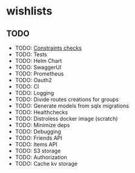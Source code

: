 # wishlists

## TODO

- TODO: [Constraints checks](https://github.com/launchbadge/realworld-axum-sqlx/blob/f1b25654773228297e35c292f357d33b7121a101/src/http/users.rs#L80)
- TODO: Tests
- TODO: Helm Chart
- TODO: SwaggerUI
- TODO: Prometheus
- TODO: Oauth2
- TODO: CI
- TODO: Logging
- TODO: Divide routes creations for groups
- TODO: Generate models from sqlx migrations
- TODO: Healthchecks
- TODO: Distroless docker image (scratch)
- TODO: Minimize deps
- TODO: Debugging
- TODO: Friends API
- TODO: Items API
- TODO: S3 storage
- TODO: Authorization
- TODO: Cache kv storage
